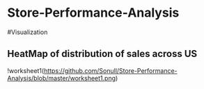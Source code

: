 # Store-Performance-Analysis
#Visualization

## HeatMap of distribution of sales across US
!worksheet1(https://github.com/Sonull/Store-Performance-Analysis/blob/master/worksheet1.png)
